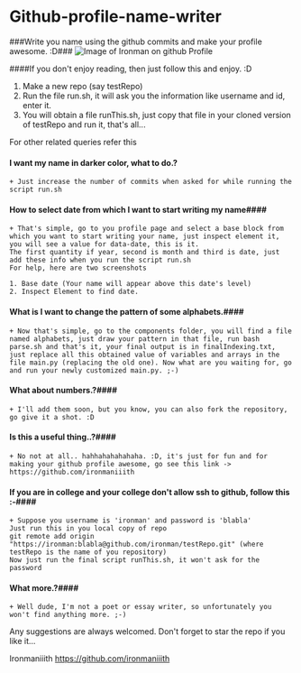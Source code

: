 # Github-profile-name-writer
###Write you name using the github commits and make your profile awesome. :D###
![Image of Ironman on github Profile](https://github.com/ironmaniiith/Github-profile-name-writer/blob/master/extras/ironmanGithub.jpg)

####If you don't enjoy reading, then just follow this and enjoy. :D

1.	Make a new repo (say testRepo)
2.	Run the file run.sh, it will ask you the information like username and id, enter it.
3.	You will obtain	a file runThis.sh, just copy that file in your cloned version of testRepo and run it, that's all...


For other related queries refer this

#### I want my name in darker color, what to do.? ####
	+ Just increase the number of commits when asked for while running the script run.sh


#### How to select date from which I want to start writing my name####
	+ That's simple, go to you profile page and select a base block from which you want to start writing your name, just inspect element it, you will see a value for data-date, this is it.
	The first quantity if year, second is month and third is date, just add these info when you run the script run.sh
	For help, here are two screenshots

	1. Base date (Your name will appear above this date's level)
	2. Inspect Element to find date.


#### What is I want to change the pattern of some alphabets.####
	+ Now that's simple, go to the components folder, you will find a file named alphabets, just draw your pattern in that file, run bash parse.sh and that's it, your final output is in finalIndexing.txt, just replace all this obtained value of variables and arrays in the file main.py (replacing the old one). Now what are you waiting for, go and run your newly customized main.py. ;-)


#### What about numbers.?####
	+ I'll add them soon, but you know, you can also fork the repository, go give it a shot. :D


#### Is this a useful thing..?####
	+ No not at all.. hahhahahahahaha. :D, it's just for fun and for making your github profile awesome, go see this link -> https://github.com/ironmaniiith

#### If you are in college and your college don't allow ssh to github, follow this :-####
	+ Suppose you username is 'ironman' and password is 'blabla'
	Just run this in you local copy of repo
	git remote add origin "https://ironman:blabla@github.com/ironman/testRepo.git" (where testRepo is the name of you repository)
	Now just run the final script runThis.sh, it won't ask for the password

#### What more.?####
	+ Well dude, I'm not a poet or essay writer, so unfortunately you won't find anything more. ;-)

Any suggestions are always welcomed.
Don't forget to star the repo if you like it...

Ironmaniiith
https://github.com/ironmaniiith